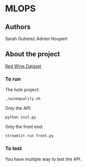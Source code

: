 # MLOPS

## Authors
Sarah Gutierez
Adrien Houpert

## About the project

[Red Wine Dataset](https://www.kaggle.com/datasets/uciml/red-wine-quality-cortez-et-al-2009?select=winequality-red.csv)
### To run 
The hole project:
```bash
./winequality.sh
```

Only the API:
```bash
python init.py
```
Only the front end:
```bash
streamlit run front.py
```

### To test

You have multiple way to test the API.
```bash
```
